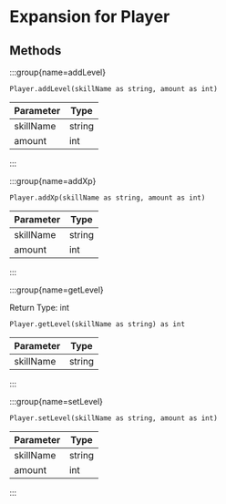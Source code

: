 # Expansion for Player

## Methods

:::group{name=addLevel}

```zenscript
Player.addLevel(skillName as string, amount as int)
```

| Parameter |  Type  |
|-----------|--------|
| skillName | string |
| amount    | int    |


:::

:::group{name=addXp}

```zenscript
Player.addXp(skillName as string, amount as int)
```

| Parameter |  Type  |
|-----------|--------|
| skillName | string |
| amount    | int    |


:::

:::group{name=getLevel}

Return Type: int

```zenscript
Player.getLevel(skillName as string) as int
```

| Parameter |  Type  |
|-----------|--------|
| skillName | string |


:::

:::group{name=setLevel}

```zenscript
Player.setLevel(skillName as string, amount as int)
```

| Parameter |  Type  |
|-----------|--------|
| skillName | string |
| amount    | int    |


:::


